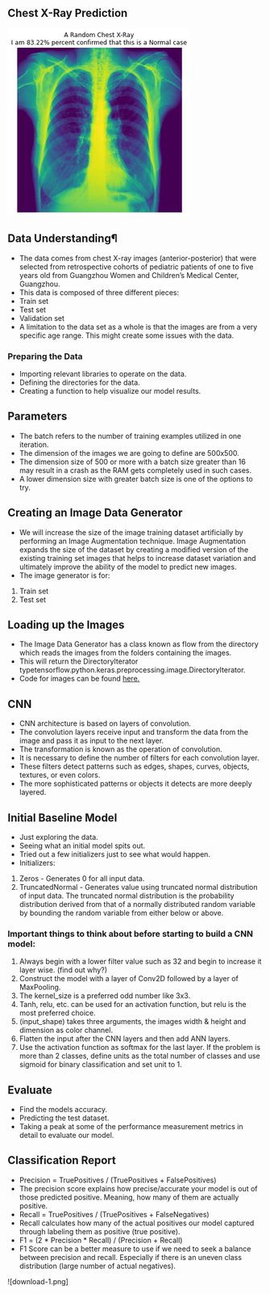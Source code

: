 ## Chest X-Ray Prediction

![alt text](PresentationImages/download.png)

## Data Understanding¶
- The data comes from chest X-ray images (anterior-posterior) that were selected from retrospective cohorts of pediatric patients of one to five years old from Guangzhou Women and Children’s Medical Center, Guangzhou.
- This data is composed of three different pieces:
- Train set
- Test set
- Validation set
- A limitation to the data set as a whole is that the images are from a very specific age range. This might create some issues with the data.

### Preparing the Data
- Importing relevant libraries to operate on the data.
- Defining the directories for the data.
- Creating a function to help visualize our model results. 

## Parameters
- The batch refers to the number of training examples utilized in one iteration.
- The dimension of the images we are going to define are 500x500.
- The dimension size of 500 or more with a batch size greater than 16 may result in a crash as the RAM gets completely used in such cases. 
- A lower dimension size with greater batch size is one of the options to try.

## Creating an Image Data Generator
- We will increase the size of the image training dataset artificially by performing an Image Augmentation technique. Image Augmentation expands the size of the dataset by creating a modified version of the existing training set images that helps to increase dataset variation and ultimately improve the ability of the model to predict new images.
- The image generator is for:
 1. Train set
 2. Test set

## Loading up the Images
- The Image Data Generator has a class known as flow from the directory which reads the images from the folders containing the images.
- This will return the DirectoryIterator typetensorflow.python.keras.preprocessing.image.DirectoryIterator.
- Code for images can be found <a href="https://www.kaggle.com/sanwal092/intro-to-cnn-using-keras-to-predict-pneumonia">here.</a>

## CNN
- CNN architecture is based on layers of convolution. 
- The convolution layers receive input and transform the data from the image and pass it as input to the next layer. 
- The transformation is known as the operation of convolution.
- It is necessary to define the number of filters for each convolution layer. 
- These filters detect patterns such as edges, shapes, curves, objects, textures, or even colors. 
- The more sophisticated patterns or objects it detects are more deeply layered.

## Initial Baseline Model
- Just exploring the data.
- Seeing what an initial model spits out.
- Tried out a few initializers just to see what would happen.
- Initializers:
 1. Zeros - Generates 0 for all input data.
 2. TruncatedNormal - Generates value using truncated normal distribution of input data. The truncated normal distribution is the probability distribution derived from that of a normally distributed random variable by bounding the random variable from either below or above.

### Important things to think about before starting to build a CNN model:
1. Always begin with a lower filter value such as 32 and begin to increase it layer wise. (find out why?)
2. Construct the model with a layer of Conv2D followed by a layer of MaxPooling.
3. The kernel_size is a preferred odd number like 3x3.
4. Tanh, relu, etc. can be used for an activation function, but relu is the most preferred choice.
5. (input_shape) takes three arguments, the images width & height and dimension as color channel.
6. Flatten the input after the CNN layers and then add ANN layers.
7. Use the activation function as softmax for the last layer. If the problem is more than 2 classes, define units as the total number of classes and use sigmoid for binary classification and set unit to 1.

## Evaluate
- Find the models accuracy.
- Predicting the test dataset.
- Taking a peak at some of the performance measurement metrics in detail to evaluate our model.

## Classification Report
- Precision = TruePositives / (TruePositives + FalsePositives)
 - The precision score explains how precise/accurate your model is out of those predicted positive. Meaning, how many of them are actually positive.
- Recall = TruePositives / (TruePositives + FalseNegatives)
 - Recall calculates how many of the actual positives our model captured through labeling them as positive (true positive).
- F1 = (2 * Precision * Recall) / (Precision + Recall)
 - F1 Score can be a better measure to use if we need to seek a balance between precision and recall. Especially if there is an uneven class distribution (large number of actual negatives).

![download-1.png]
